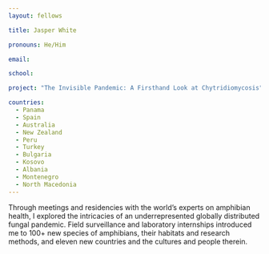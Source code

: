 ```yaml
---
layout: fellows

title: Jasper White

pronouns: He/Him

email: 

school: 

project: "The Invisible Pandemic: A Firsthand Look at Chytridiomycosis"

countries:
  - Panama
  - Spain
  - Australia
  - New Zealand
  - Peru
  - Turkey
  - Bulgaria
  - Kosovo
  - Albania
  - Montenegro
  - North Macedonia
---
```


Through meetings and residencies with the world’s experts on amphibian health, I explored the intricacies of an underrepresented globally distributed fungal pandemic. Field surveillance and laboratory internships introduced me to 100+ new species of amphibians, their habitats and research methods, and eleven new countries and the cultures and people therein.